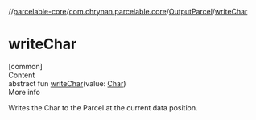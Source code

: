 //[parcelable-core](../../index.md)/[com.chrynan.parcelable.core](../index.md)/[OutputParcel](index.md)/[writeChar](write-char.md)



# writeChar  
[common]  
Content  
abstract fun [writeChar](write-char.md)(value: [Char](https://kotlinlang.org/api/latest/jvm/stdlib/kotlin/-char/index.html))  
More info  


Writes the Char to the Parcel at the current data position.

  



